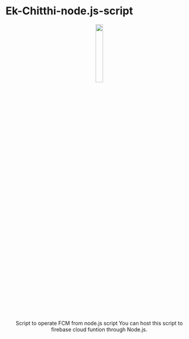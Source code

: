 # Ek-Chitthi-node.js-script

<p align="center">
   <img src ="https://nodejs.org/static/images/logo.svg", width="20%">
</p>


<p align="center">
Script to operate FCM from node.js script
You can host this script to firebase cloud funtion through Node.js.
</p>
